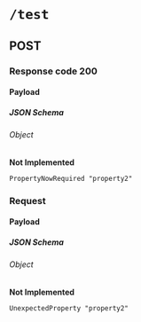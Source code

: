 # `/test`

## POST

### Response code 200

#### Payload

##### JSON Schema

###### Object

**Not Implemented**

    PropertyNowRequired "property2"

### Request

#### Payload

##### JSON Schema

###### Object

**Not Implemented**

    UnexpectedProperty "property2"
